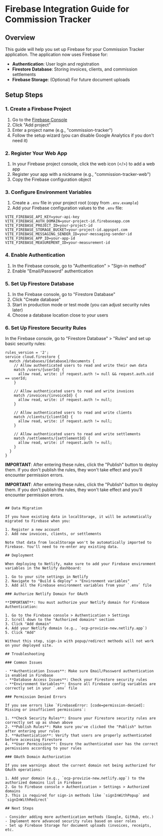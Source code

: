 # Firebase Integration Guide for Commission Tracker

## Overview

This guide will help you set up Firebase for your Commission Tracker application. The application now uses Firebase for:

- **Authentication**: User login and registration
- **Firestore Database**: Storing invoices, clients, and commission settlements
- **Firebase Storage**: (Optional) For future document uploads

## Setup Steps

### 1. Create a Firebase Project

1. Go to the [Firebase Console](https://console.firebase.google.com/)
2. Click "Add project"
3. Enter a project name (e.g., "commission-tracker")
4. Follow the setup wizard (you can disable Google Analytics if you don't need it)

### 2. Register Your Web App

1. In your Firebase project console, click the web icon (</>) to add a web app
2. Register your app with a nickname (e.g., "commission-tracker-web")
3. Copy the Firebase configuration object

### 3. Configure Environment Variables

1. Create a `.env` file in your project root (copy from `.env.example`)
2. Add your Firebase configuration values to the `.env` file:

```
VITE_FIREBASE_API_KEY=your-api-key
VITE_FIREBASE_AUTH_DOMAIN=your-project-id.firebaseapp.com
VITE_FIREBASE_PROJECT_ID=your-project-id
VITE_FIREBASE_STORAGE_BUCKET=your-project-id.appspot.com
VITE_FIREBASE_MESSAGING_SENDER_ID=your-messaging-sender-id
VITE_FIREBASE_APP_ID=your-app-id
VITE_FIREBASE_MEASUREMENT_ID=your-measurement-id
```

### 4. Enable Authentication

1. In the Firebase console, go to "Authentication" > "Sign-in method"
2. Enable "Email/Password" authentication

### 5. Set Up Firestore Database

1. In the Firebase console, go to "Firestore Database"
2. Click "Create database"
3. Start in production mode or test mode (you can adjust security rules later)
4. Choose a database location close to your users

### 6. Set Up Firestore Security Rules

In the Firebase console, go to "Firestore Database" > "Rules" and set up basic security rules:

```
rules_version = '2';
service cloud.firestore {
  match /databases/{database}/documents {
    // Allow authenticated users to read and write their own data
    match /users/{userId} {
      allow read, write: if request.auth != null && request.auth.uid == userId;
    }
    
    // Allow authenticated users to read and write invoices
    match /invoices/{invoiceId} {
      allow read, write: if request.auth != null;
    }
    
    // Allow authenticated users to read and write clients
    match /clients/{clientId} {
      allow read, write: if request.auth != null;
    }
    
    // Allow authenticated users to read and write settlements
    match /settlements/{settlementId} {
      allow read, write: if request.auth != null;
    }
  }
}
```

**IMPORTANT**: After entering these rules, click the "Publish" button to deploy them. If you don't publish the rules, they won't take effect and you'll encounter permission errors.

**IMPORTANT**: After entering these rules, click the "Publish" button to deploy them. If you don't publish the rules, they won't take effect and you'll encounter permission errors.
```

## Data Migration

If you have existing data in localStorage, it will be automatically migrated to Firebase when you:

1. Register a new account
2. Add new invoices, clients, or settlements

Note that data from localStorage won't be automatically imported to Firebase. You'll need to re-enter any existing data.

## Deployment

When deploying to Netlify, make sure to add your Firebase environment variables in the Netlify dashboard:

1. Go to your site settings in Netlify
2. Navigate to "Build & deploy" > "Environment variables"
3. Add all the Firebase environment variables from your `.env` file

### Authorize Netlify Domain for OAuth

**IMPORTANT**: You must authorize your Netlify domain for Firebase Authentication:

1. Go to the Firebase console > Authentication > Settings
2. Scroll down to the "Authorized domains" section
3. Click "Add domain"
4. Add your Netlify domain (e.g., `ocp-provizie-new.netlify.app`)
5. Click "Add"

Without this step, sign-in with popup/redirect methods will not work on your deployed site.

## Troubleshooting

### Common Issues

- **Authentication Issues**: Make sure Email/Password authentication is enabled in Firebase
- **Database Access Issues**: Check your Firestore security rules
- **Environment Variables**: Ensure all Firebase config variables are correctly set in your `.env` file

### Permission Denied Errors

If you see errors like `FirebaseError: [code=permission-denied]: Missing or insufficient permissions`:

1. **Check Security Rules**: Ensure your Firestore security rules are correctly set up as shown above
2. **Publish Rules**: Make sure you've clicked the "Publish" button after entering your rules
3. **Authentication**: Verify that users are properly authenticated before accessing Firestore
4. **User Permissions**: Ensure the authenticated user has the correct permissions according to your rules

### OAuth Domain Authorization

If you see warnings about the current domain not being authorized for OAuth operations:

1. Add your domain (e.g., `ocp-provizie-new.netlify.app`) to the authorized domains list in Firebase
2. Go to Firebase console > Authentication > Settings > Authorized domains
3. This is required for sign-in methods like `signInWithPopup` and `signInWithRedirect`

## Next Steps

- Consider adding more authentication methods (Google, GitHub, etc.)
- Implement more advanced security rules based on user roles
- Set up Firebase Storage for document uploads (invoices, receipts, etc.